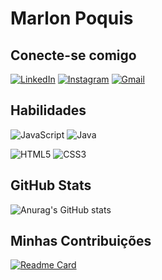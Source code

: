 
# Marlon Poquis

## Conecte-se comigo
[![LinkedIn](https://img.shields.io/badge/LinkedIn-0077B5?style=for-the-badge&logo=linkedin&logoColor=white)](https://www.linkedin.com/in/MARLONPOQUIS/)   [![Instagram](https://img.shields.io/badge/-Instagram-%23E4405F?style=for-the-badge&logo=instagram&logoColor=white)](https://www.instagram.com/MARLONPOQUIS/) [![Gmail](https://img.shields.io/badge/Gmail-FFF?style=for-the-badge&logo=gmail&logoColor=red)](mailto:MARLONPOQUIS123@GMAIL.COM)
## Habilidades
![JavaScript](https://img.shields.io/badge/JavaScript-F7DF1E?style=for-the-badge&logo=javascript&logoColor=black) ![Java](https://img.shields.io/badge/java-%23ED8B00.svg?style=for-the-badge&logo=openjdk&logoColor=white)


![HTML5](https://img.shields.io/badge/HTML5-E34F26?style=for-the-badge&logo=html5&logoColor=white) ![CSS3](https://img.shields.io/badge/CSS3-1572B6?style=for-the-badge&logo=css3&logoColor=white)
## GitHub Stats
![Anurag's GitHub stats](https://github-readme-stats.vercel.app/api?username=marlonpoquis&show_icons=true&bg=86968d&border-color=fff&hide_title=true&hide=stars&icon_color=86968d&text_color=86968d&title_color=86968d&theme=transparent)
## Minhas Contribuições
[![Readme Card](https://github-readme-stats.vercel.app/api/pin/?username=marlonpoquis&repo=dio-lab-open-source&icon_color=86968d&text_color=86968d&title=color=86968d&theme=transparent)](https://github.com/marlonpoquis/dio-lab-open-source)
